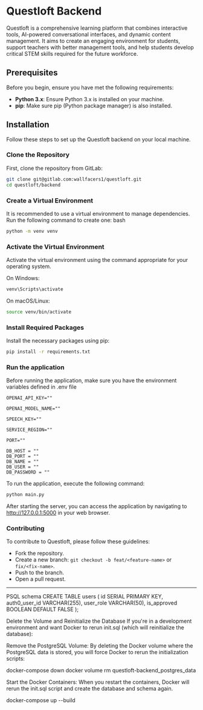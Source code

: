 # Questloft Backend

Questloft is a comprehensive learning platform that combines interactive tools, AI-powered conversational interfaces, and dynamic content management. It aims to create an engaging environment for students, support teachers with better management tools, and help students develop critical STEM skills required for the future workforce.

## Prerequisites

Before you begin, ensure you have met the following requirements:

- **Python 3.x**: Ensure Python 3.x is installed on your machine.
- **pip**: Make sure pip (Python package manager) is also installed.

## Installation

Follow these steps to set up the Questloft backend on your local machine.

### Clone the Repository

First, clone the repository from GitLab:

```bash
git clone git@gitlab.com:wallfacers1/questloft.git
cd questloft/backend
```

### Create a Virtual Environment
It is recommended to use a virtual environment to manage dependencies. Run the following command to create one:
bash
```bash
python -m venv venv
```
### Activate the Virtual Environment
Activate the virtual environment using the command appropriate for your operating system.

On Windows:
```bash
venv\Scripts\activate
```

On macOS/Linux:
```bash
source venv/bin/activate
```

### Install Required Packages
Install the necessary packages using pip:
```bash
pip install -r requirements.txt
```


### Run the application
Before running the application, make sure you have the environment variables defined in .env file
```
OPENAI_API_KEY=""

OPENAI_MODEL_NAME=""

SPEECH_KEY=""

SERVICE_REGION=""

PORT=""

DB_HOST = ""
DB_PORT = ""
DB_NAME = ""
DB_USER = "" 
DB_PASSWORD = "" 

```


To run the application, execute the following command:

```bash
python main.py
```


After starting the server, you can access the application by navigating to http://127.0.0.1:5000 in your web browser.


### Contributing

To contribute to Questloft, please follow these guidelines:

- Fork the repository.
- Create a new branch: `git checkout -b feat/<feature-name>` or `fix/<fix-name>`.
- Push to the branch.
- Open a pull request.



-------
PSQL schema
CREATE TABLE users (
  id SERIAL PRIMARY KEY,
  auth0_user_id VARCHAR(255),
  user_role VARCHAR(50),
  is_approved BOOLEAN DEFAULT FALSE
);

Delete the Volume and Reinitialize the Database
If you're in a development environment and want Docker to rerun init.sql (which will reinitialize the database):

Remove the PostgreSQL Volume: By deleting the Docker volume where the PostgreSQL data is stored, you will force Docker to rerun the initialization scripts:


docker-compose down
docker volume rm questloft-backend_postgres_data


Start the Docker Containers: When you restart the containers, Docker will rerun the init.sql script and create the database and schema again.

docker-compose up --build



